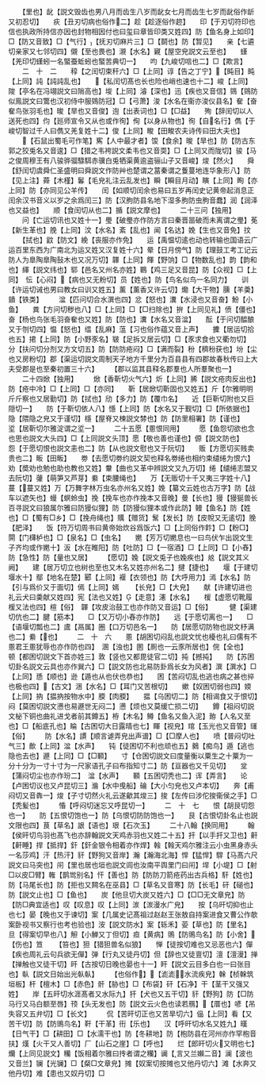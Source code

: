 <!-- { "loadSidebar": true } -->
　　【里也】龀【説文毁齿也男八月而齿生八岁而龀女七月而齿生七岁而龀俗作龂又初忍切】　　疢【丑刃切病也俗作二】趁【趁逐俗作趂】　　印【于刃切符印也信也执政所持信亦因也封物相因付也曰玺曰章皆印类又姓四】防【鱼名身上如印】□【防又音致】□【气行】【抚刃切麻片三】□【鬬也】防【暂见】　　亲【七遴切亲家又七邻切四】儭【至也畏也】瀙【水名】寴【屋空皃説文云至也】　　螼【羌印切螼蚓一名蜸蚕蚯蚓也蜸苦典切一】　　呁【九峻切唁也二】□【欺言】
　　二　十　二　　稕【之闰切束秆六】□【上同】谆【告之丁宁】【盹目】盹【上同】訰【訰訰乱也】　　【私闰切髙也长也险也峭也速也十二】峻【上同】陖【亭名在冯翊説文曰陗高也】埈【上同】濬【深也】迅【疾也又音信】鵕【鵕防似鳯説文曰鷩也汉初侍中服鵕防冠】□【弓萧】浚【水名在衞亦浚仪县名】奞【奋奞鸟张羽毛也】晙【旱也又音俊】迿【出表词也】□【□益】　　殉【辞闰切以人送死也四】伨【廵师宣令又从也或作徇】侚【以身从物也】徇【自名行】儁【于峻切智过千人曰儁又羌复姓十二】俊【上同】畯【田畯农夫诗传曰田大夫也】
　　【石鼠出蜀毛可作笔】寯【人中最才者】馂【食余】晙【旱也】防【防古东郭之狡兎名又音逡】□【猎之韦袴説文柔韦也又音耎】□【上同又而陇切】骏【马之俊周穆王有八骏骅骝騄駬赤骥白兎牺渠黄逾盗骊山子又音峻】焌【然火】　　舜【舒闰切虞舜仁圣盛明曰舜説文作防艸也楚谓之葍秦谓之藑蔓地连华象形八】防【见上注】蕣【木槿】鬊【毛皃礼注云乱发也】瞬【瞬目月动】瞚【上同】眴【亦上同】防【亦同见公羊传】　　闰【如顺切闰余也易曰五岁再闰史记黄帝起消息正闰余汉书音义以岁之余爲闰三】防【汉朐防县名地下湿多朐防虫朐音蠢】润【润泽也又益也】　　顺【食闰切从也二】揗【説文摩也】
　　二十三问【独用】
　　问【亡运切讯也又姓十一】璺【破璺亦作防方言曰秦晋噐破而未离谓之璺】莬【新生革也】脕【上同】汶【水名】紊【乱也】闻【名达】娩【生也又音免】抆
　　【拭也】鼤【防文】絻【丧服亦作免】　　运【禹愠切逺也动也转输也国语云广运百里东西为广南北为运又姓又汉复姓十六】晕【日月傍气】防【理鼓工考工记云防人为臯陶臯陶鼔木也又况万切】韗【上同】餫【野饷】□【物数乱也】韵【韵和也】緷【説文纬也】郓【邑名又州名亦姓】鶤【鸡三足又音昆】防【众视】□【上同】　忶【心闷】【病也又无粉切】员【姓也】防【鸟名似鸟一名同力】　　训【许运切诫也男曰教女曰训又姓五】薰【薰香又许云切】爋【大干物】臐【羊羮】鐼【铁类】
　　湓【匹问切合水潠也四】忿【怒也】瀵【水浸也又音奋】魵【小鱼】　　粪【方问切秽也八】□【上同】□【□扫除也】拚【上同见礼】偾【僵也】奋【杨也鸟张毛羽奋奞也又姓】防【防也】瀵【水名又音湓】　　酝【于问切醖酿又于刎切四】愠【怒也】缊【乱麻】蕰【习也俗作蕴又音上声】　　攈【居运切拾也五】捃【上同】防【小野豕名】皲【足拆又居云切】□【豕求食也又衢勿切】　　分【扶问切分剂又方文切五】防【防防疮闷】□【满而裂】秎【穧秎获也】坋【尘也又房粉切】郡【渠运切説文周制天子地方千里分为百县县有四郡故春秋传曰上大夫受郡是也至秦初置三十六】
　　【郡以监其县释名郡羣也人所羣聚也一】
　　二十四焮【独用】
　　焮【香靳切火气六】炘【上同】脪【説文疮肉反出也】防【疮中冷】□【上同】□【亦同】　　靳【居焮切靳固也又姓五】斤【尔雅明明斤斤察也又居勤切】防【拭也】劤【多力】防【覆巾名】　　近【巨靳切附也又巨隠切一】　　防【于靳切依人八】懚【上同】防【水名又于觐切】□【所依据也】隐【隈隐之皃又于谨切】檼【屋脊又楝説文棼也】防【防里相署】防【谨也】　　垽【居靳切尔雅淀谓之垽一】
　　二十五愿【慁恨同用】
　　愿【鱼怨切欲也念也思也説文大头四】□【上同説文头顶】愿【敬也善也谨也】傆【説文防也】　　怨【于愿切恨也説文恚也二】防【从也説文慰也又于阮切】　　贩【方愿切买贱卖贵也二】畈【田畈】　　劵【去愿切劵约説文契也释名劵绻也相约束缱绻为恨六】劝【奬劝也勉也助也教也又姓】韏【曲也又革中辨説文又九万切】绻【缱绻志盟又去阮切】虇【萌笋又芦芽】絭【束腰绳也】　　万【无贩切十千又夷三字姓十八】蔓【蔓又姓】万【万舞字林万虫名亦州名又姓】娩【纂文云姓也古万字】防【战车以遮矢也】蟃【螟蛉虫】挽【挽车也亦作挽本又音晚】曼【长也】獌【獌狿兽长百寻説文曰狼属尔雅曰防獌似狸】防【防獌似狸本或作此防】鳗【鱼名】防【姓也】□【蜀有□乡】□【挽舟绳也】贎【赠货】鬗【发长】防【皮帨又无逺切】脕【肥泽】　　饭【符万切周书曰黄帝始炊谷爲饭六】□【上同俗作飰】□【粉□】閞【门欂栌也】□【泉名】□【虫名】　　嬎【芳万切嬎息也一曰鸟伏乍出説文生子齐均或作嬎十】汳【水在睢阳】防【吐防】□【一宿酒】□【上同】□【小舂】防【急性】防【量也又居】
　　【愿切】婏【説文兎子也婏疾也】奿【説文其义阙】　　建【居万切立也树也至也又木名又姓亦州名二】揵【捷也】　　堰【于建切堰水十】鄢【地名在楚】郾【上同】褗【衣领也】防【大呼用力】漹【水名】防【引与爲价又于面切】傿【上同】嫣
　　【长皃】□【大皃】　　献【许建切进也礼云犬曰羮献又姓四】宪【法也又姓】【走意】瀗【水名】　　楥【虚愿切靴履楥又法也四】楦【俗】　韗【攻皮治鼓工也亦作防又音运】□【俗】　　　健【渠建切伉也二】腱【筋本】　　□【又万切小舂亦作防】　　远【于愿切离也一】　　□【语堰切瓢也二】鬳【鬲属】圈【口万切邑名一】　　防【居愿切防物也説文杼满也二】絭【也】
　　二　十　六　　慁【胡困切闷乱也説文忧也櫌也礼曰儒有不慁君王慁犹辱也亦作防也四】　溷【浊也】圂【厠也一云豕所居也】俒【全也】　　顿【都困切説文下首亦姓三】敦【竖也又都毘徒官二切】扽【撼扽】　　防【苏困切卦名説文云具也亦作巽六】□【説文防也北易防卦爲长女为风者】潠【潠水】□【上同】愻【顺也】逊【遁也从也伏也恭也】　　困【苦闷切乱也逃也病之甚也捽也极也四】【古文】涃【水名】□【耳门又苦根切】　　嫰【奴困切弱也四】媆【上同】抐【揾抐按物水中】腝【肉腝】　　揾【乌困切二】防【相谒食又于恨切】　　闷【莫困切説文懑也易遯世无闷二】懑【烦也又莫缓亡损二切】　　鐏【祖闷切説文柲下铜也曲礼进戈者前其鐏五】栫【木名】鳟【鱼名又鱼入泥】臶【人名又至也】□【船底孔也】睔【古困切大日露晴也七】睴【视皃】琯【玉光也又音管】璭【俗】
　　防【水名】謴【顺言谑弄皃出声谱】□【□摩人也】　　喷【普闷切吐气三】歕【上同】湓【水声】　　钝【徒困切不利也顽也五】鶨【痴鸟】遁【逃也隐也去也】遯【上同】□【□顐】　　寸【仓困切説文曰度量衡以粟生之十粟为一分十分为一寸十寸为一尺家语孔子曰布指知寸二】防【亘器也又千见切】　　坌【蒲闷切尘也亦作玢二】　湓【水声】　　顐【五困切秃也二】诨【弄言】　　论【卢困切议也又卢昆切三】溣【水中曵船】碖【大小匀皃也又卢本切】　　奔【甫闷切又音犇一】焌【子寸切然火礼云遂龡其焌三】捘【左传曰涉佗捘衞侯之手】□【秃髪也】
　　惛【呼闷切迷忘又呼昆切一】
　　二　十　七　　恨【胡艮切怨也一】　　防【五恨切饱也一】防【乌恨切防防饱也一】　　艮【古恨切卦名止也説文限也四】茛【草名】詪【语也】珢【石次玉】
　　二十八翰【换同用】
　　翰【侯旰切鸟羽也髙飞也亦辞翰説文天鸡赤羽也又姓二十五】扞【以手扞又卫也】鼾【鼾睡】捍【抵捍】釬【釬金银令相着亦作焊】螒【螒天鸡尔雅注云小虫黑身赤头一名莎鸡】汗【热汗】豻【野狗又音岸】瀚【瀚海北海】悍【猛悍】駻【马髙六尺説文曰马突也】闬【里也居也垣也説文闾也汝南平舆里门曰闬】垾【小堤】□【射□以皮□臂】雗【鹊鸴别名】忓【善也】防【防防刀箭疮药出古兵格】馯【姓也】防【马尾长也】防【拒也又闗名在巫县】□【草名又音寒】防【长毛】矸【磓也】防【説文止也】□【鱼也】　　炭【他旦切大炭又姓六】□【□□无文章皃】防【防□典宜适也】叹【叹息】叹【上同】湠【湠漫水广皃】　　按【乌旰切抑也止也七】晏【晚也又于谏切】案【几属史记髙祖过赵赵王张敖自持案进食又曹公作欹案卧视书又察行也考也验也】洝【説文防水】案【轹禾】荌【草也】防【里名】　　旦【得案切早也八】觛【小觯又丁但切】疸【黄病】鴠【防鴠鸟名】防【小舍】【伤也】笪
　　【笞也】狚【猎狚兽名似狼】　　惮【徒按切难也又忌恶也六】僤【疾也周礼云句兵欲无僤】弹【行丸又徒丹切】但【辞也又徒亶切】澶【澶漫】掸【掸触也又徒干切】旰【古按切日晚也晏也十一】盰【説文云目多白也一曰张目也】倝【説文日始出光倝倝】
　　【也俗作】【滮滮水流疾皃】榦【桢榦筑垣板】杆【檀木】□【赤色】骭【胁也】□【布袋】矸【石净】干【茎干又强又姓】　　岸【五旰切水涯髙者又水际九】犴【犬也又五干切】豻【野狗】防【□防马行又马白额至唇】顸【头无发也】防【説文云火色也读若鴈】【厝也】喭【吊失容又五弁切】□【长文】
　　侃【苦旰切正也又苦旱切六】偘【上同】看【又苦干切】防【防鴠鸟名】靬【干革】衎【乐也】　　汉【呼旰切水名又姓九】暵【日气干】□【耕田】□【水濡干也】防【冬耕地】防【枹防县在河州亦作罕枹音扶】熯【火干又人善切】厂【山石之崖】□【呼也】　　烂【郎旰切火又明也七】爤【上同见説文】糷【饭相着尔雅曰抟者谓之糷】谰【言又兰嬾二音】澜【波也又音兰】镧【光镧】□【粲□文章皃】摊【奴案切按摊也又他丹切六】滩【水奔又他丹切】难【患也又奴丹切】□
